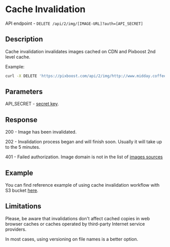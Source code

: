 # Cache Invalidation

API endpoint - `DELETE /api/2/img/[IMAGE-URL]?auth=[API_SECRET]`

## Description

Cache invalidation invalidates images cached on CDN and Pixboost 2nd level cache.

Example:

```bash
curl -X DELETE 'https://pixboost.com/api/2/img/http://www.midday.coffee/banner.jpeg?auth=ABCDEF'
```

## Parameters

API\_SECRET - [secret key](api-secrets.md).

## Response

200 - Image has been invalidated.

202 - Invalidation process began and will finish soon. Usually it will take up to the 5 minutes.

401 - Failed authorization. Image domain is not in the list of [images sources](../setup/adding-image-source.md)

## Example

You can find reference example of using cache invalidation workflow with S3 bucket [here](https://github.com/Pixboost/aws-s3-invalidate-cdn).

## Limitations

Please, be aware that invalidations don't affect cached copies in web browser caches or caches operated by third-party Internet service providers.

In most cases, using versioning on file names is a better option.

